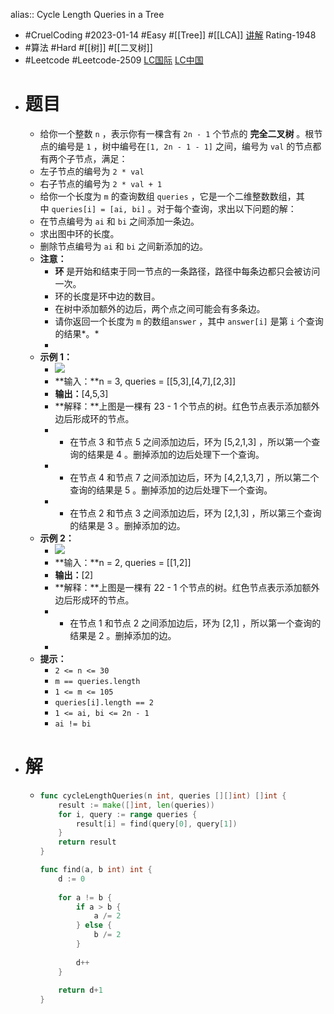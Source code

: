 alias:: Cycle Length Queries in a Tree
- #CruelCoding #2023-01-14 #Easy #[[Tree]] #[[LCA]] [讲解](https://youtu.be/PMKr2PKmyUY) Rating-1948
- #算法 #Hard #[[树]] #[[二叉树]]
- #Leetcode #Leetcode-2509 [LC国际](https://leetcode.com/problems/cycle-length-queries-in-a-tree/) [LC中国](https://leetcode.cn/problems/cycle-length-queries-in-a-tree/)
- # 题目
	- 给你一个整数 `n` ，表示你有一棵含有 `2n - 1` 个节点的 **完全二叉树** 。根节点的编号是 `1` ，树中编号在`[1, 2n - 1 - 1]` 之间，编号为 `val` 的节点都有两个子节点，满足：
	- 左子节点的编号为 `2 * val`
	- 右子节点的编号为 `2 * val + 1`
	- 给你一个长度为 `m` 的查询数组 `queries` ，它是一个二维整数数组，其中 `queries[i] = [ai, bi]` 。对于每个查询，求出以下问题的解：
	- 在节点编号为 `ai` 和 `bi` 之间添加一条边。
	- 求出图中环的长度。
	- 删除节点编号为 `ai` 和 `bi` 之间新添加的边。
	- **注意：**
		- **环** 是开始和结束于同一节点的一条路径，路径中每条边都只会被访问一次。
		- 环的长度是环中边的数目。
		- 在树中添加额外的边后，两个点之间可能会有多条边。
		- 请你返回一个长度为 `m` 的数组`answer` ，其中 `answer[i]` 是第 `i` 个查询的结果*。*
		-
	- **示例 1：**
		- ![](https://assets.leetcode.com/uploads/2022/10/25/bexample1.png)
		- **输入：**n = 3, queries = [[5,3],[4,7],[2,3]]
		- **输出：**[4,5,3]
		- **解释：**上图是一棵有 23 - 1 个节点的树。红色节点表示添加额外边后形成环的节点。
		- - 在节点 3 和节点 5 之间添加边后，环为 [5,2,1,3] ，所以第一个查询的结果是 4 。删掉添加的边后处理下一个查询。
		- - 在节点 4 和节点 7 之间添加边后，环为 [4,2,1,3,7] ，所以第二个查询的结果是 5 。删掉添加的边后处理下一个查询。
		- - 在节点 2 和节点 3 之间添加边后，环为 [2,1,3] ，所以第三个查询的结果是 3 。删掉添加的边。
	- **示例 2：**
		- ![](https://assets.leetcode.com/uploads/2022/10/25/aexample2.png)
		- **输入：**n = 2, queries = [[1,2]]
		- **输出：**[2]
		- **解释：**上图是一棵有 22 - 1 个节点的树。红色节点表示添加额外边后形成环的节点。
		- - 在节点 1 和节点 2 之间添加边后，环为 [2,1] ，所以第一个查询的结果是 2 。删掉添加的边。
		-
	- **提示：**
		- `2 <= n <= 30`
		- `m == queries.length`
		- `1 <= m <= 105`
		- `queries[i].length == 2`
		- `1 <= ai, bi <= 2n - 1`
		- `ai != bi`
- # 解
	- ```go
	  func cycleLengthQueries(n int, queries [][]int) []int {
	      result := make([]int, len(queries))
	      for i, query := range queries {
	          result[i] = find(query[0], query[1])
	      }
	      return result
	  }
	  
	  func find(a, b int) int {
	      d := 0
	      
	      for a != b {
	          if a > b {
	              a /= 2
	          } else {
	              b /= 2
	          }
	          
	          d++
	      }
	      
	      return d+1
	  }
	  ```